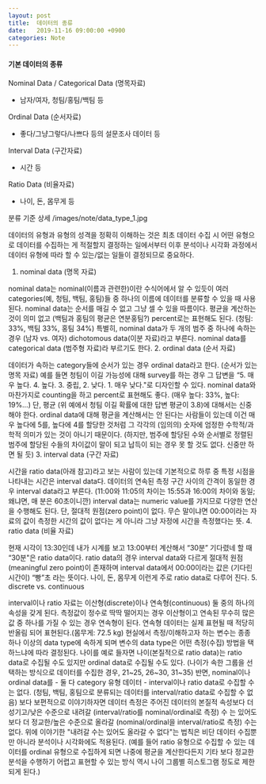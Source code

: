 ```yaml
---
layout: post
title:  데이터의 종류
date:   2019-11-16 09:00:00 +0900
categories: Note
---
```


#### 기본 데이터의 종류

Nominal Data / Categorical Data (명목자료)
- 남자/여자, 청팀/홍팀/백팀 등
 
Ordinal Data (순서자료)
- 좋다/그냥그렇다/나쁘다 등의 설문조사 데이터 등
 
Interval Data (구간자료)
- 시간 등
 
Ratio Data (비율자료)
- 나이, 돈, 몸무게 등

분류 기준 상세 
/images/note/data_type_1.jpg


데이터의 유형과 유형의 성격을 정확히 이해하는 것은 최초 데이터 수집 시 어떤 유형으로 데이터를 수집하는 게 적절할지 결정하는 일에서부터 이후 분석이나 시각화 과정에서 데이터 유형에 따라 할 수 있는/없는 일들이 결정되므로 중요하다.

1. nominal data (명목 자료)

nominal data는 nominal(이름과 관련한)이란 수식어에서 알 수 있듯이 여러 categories(예, 청팀, 백팀, 홍팀)들 중 하나의 이름에 데이터를 분류할 수 있을 때 사용된다.
nominal data는 순서를 매길 수 없고 그냥 셀 수 있을 따름이다.
평균을 계산하는 것이 의미 없고 (백팀과 홍팀의 평균은 연분홍팀?) percent로는 표현해도 된다. (청팀: 33%, 백팀 33%, 홍팀 34%)
특별히, nominal data가 두 개의 범주 중 하나에 속하는 경우 (남자 vs. 여자) dichotomous data(이분 자료)라고 부른다.
nominal data를 categorical data (범주형 자료)라 부르기도 한다.
2. ordinal data (순서 자료)

데이터가 속하는 category들에 순서가 있는 경우 ordinal data라고 한다. (순서가 있는 명목 자료)
예를 들면 청팀이 이길 가능성에 대해 survey를 하는 경우 그 답변을 “5. 매우 높다. 4. 높다. 3. 중립, 2. 낮다. 1. 매우 낮다."로 디자인할 수 있다.
nominal data와 마찬가지로 counting을 하고 percent로 표현해도 좋다. (매우 높다: 33%, 높다: 19%…)
단, 평균 (위 예에서 청팀 이길 확률에 대한 답변 평균이 3.8)에 대해서는 신중해야 한다. ordinal data에 대해 평균을 계산해서는 안 된다는 사람들이 있는데 이건 매우 높다에 5를, 높다에 4를 할당한 것처럼 그 각각의 (임의의) 숫자에 엄정한 수학적/과학적 의미가 있는 것이 아니기 때문이다. (하지만, 범주에 할당된 수와 순서별로 정렬된 범주에 할당된 수들의 차이값이 말이 되고 납득이 되는 경우 못 할 것도 없다. 신중만 하면 될 듯)
3. interval data (구간 자료)

시간을 ratio data(아래 참고)라고 보는 사람이 있는데 기본적으로 하루 중 특정 시점을 나타내는 시간은 interval data다.
데이터의 연속된 측정 구간 사이의 간격이 동일한 경우 interval data라고 부른다. (11:00와 11:05의 차이는 15:55과 16:00의 차이와 동일; 왜냐면, 매 분은 60초이니깐)
interval data는 numeric value를 가지므로 다양한 연산을 수행해도 된다.
단, 절대적 원점(zero point)이 없다. 무슨 말이냐면 00:00이라는 자료의 값이 측정한 시간의 값이 없다는 게 아니라 그냥 자정에 시간을 측정했다는 뜻.
4. ratio data (비율 자료)

현재 시각이 13:30인데 내가 시계를 보고 13:00부터 계산해서 “30분” 기다렸네 할 때 “30분"은 ratio data이다.
ratio data의 경우 interval data와 다르게 절대적 원점(meaningful zero point)이 존재하며 interval data에서 00:00이라는 값은 (기다린 시간이) “빵”초 라는 뜻이다.
나이, 돈, 몸무게 이런게 주로 ratio data로 다루어 진다.
5. discrete vs. continuous

interval이나 ratio 자료는 이산형(discrete)이나 연속형(continuous) 둘 중의 하나의 속성을 갖게 된다.
측정값이 정수로 딱딱 떨어지는 경우 이산형이고 연속된 무수히 많은 값 중 하나를 가질 수 있는 경우 연속형이 된다. 연속형 데이터는 실제 표현될 때 적당히 반올림 되어 표현된다.(몸무게: 72.5 kg) 현실에서 측정/이해하고자 하는 변수는 종종 하나 이상의 data type에 속하게 되며 변수의 data type은 어떤 측정(수집) 방법을 택하느냐에 따라 결정된다. 나이를 예로 들자면 나이(본질적으로 ratio data)는 ratio data로 수집될 수도 있지만 ordinal data로 수집될 수도 있다. (나이가 속한 그룹을 선택하는 방식으로 데이터를 수집한 경우, 21~25, 26~30, 31~35) 반면, nominal이나 ordinal data를 - 둘 다 category 유형 데이터 - interval이나 ratio data로 수집할 수는 없다. (청팀, 백팀, 홍팀으로 분류되는 데이터를 interval/ratio data로 수집할 수 없음) 보다 보편적으로 이야기하자면 데이터 측정은 주어진 데이터의 본질적 속성보다 더 성기고/낮은 수준으로 내려갈 (interval/ratio를 nominal/ordinal로 측정) 수 는 있어도 보다 더 정교한/높은 수준으로 올라갈 (nominal/ordinal을 interval/ratio로 측정) 수는 없다.
위에 이야기한 "내려갈 수는 있어도 올라갈 수 없다"는 법칙은 비단 데이터 수집뿐만 아니라 분석이나 시각화에도 적용된다. (예를 들어 ratio 유형으로 수집할 수 있는 데이터를 ordinal 유형으로 수집하게 되면 나중에 평균을 계산한다든지 기타 보다 정교한 분석을 수행하기 어렵고 표현할 수 있는 방식 역시 나이 그룹별 히스토그램 정도로 제한되게 된다.)
